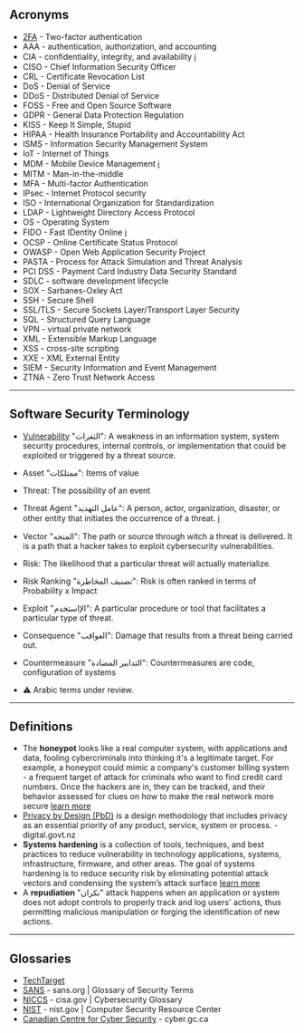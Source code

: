 ## Acronyms
* [2FA](https://www.investopedia.com/terms/t/twofactor-authentication-2fa.asp) - Two-factor authentication
* AAA - authentication, authorization, and accounting
* CIA - confidentiality, integrity, and availability [ℹ](https://whatis.techtarget.com/definition/Confidentiality-integrity-and-availability-CIA)
* CISO - Chief Information Security Officer
* CRL - Certificate Revocation List
* DoS - Denial of Service
* DDoS - Distributed Denial of Service
* FOSS - Free and Open Source Software
* GDPR - General Data Protection Regulation
* KISS - Keep It Simple, Stupid 
* HIPAA - Health Insurance Portability and Accountability Act
* ISMS - Information Security Management System
* IoT - Internet of Things
* MDM - Mobile Device Management [ℹ](https://searchmobilecomputing.techtarget.com/definition/mobile-device-management)
* MITM - Man-in-the-middle
* MFA - Multi-factor Authentication
* IPsec - Internet Protocol security
* ISO - International Organization for Standardization
* LDAP - Lightweight Directory Access Protocol
* OS - Operating System
* FIDO - Fast IDentity Online [ℹ](https://docs.microsoft.com/en-us/azure/active-directory/authentication/concept-authentication-passwordless)
* OCSP - Online Certificate Status Protocol
* OWASP - Open Web Application Security Project
* PASTA - Process for Attack Simulation and Threat Analysis
* PCI DSS - Payment Card Industry Data Security Standard
* SDLC - software development lifecycle
* SOX - Sarbanes-Oxley Act
* SSH - Secure Shell
* SSL/TLS - Secure Sockets Layer/Transport Layer Security
* SQL - Structured Query Language
* VPN - virtual private network
* XML - Extensible Markup Language
* XSS - cross-site scripting
* XXE - XML External Entity
* SIEM - Security Information and Event Management
* ZTNA - Zero Trust Network Access

-----
## Software Security Terminology
* [Vulnerability](https://csrc.nist.gov/glossary/term/vulnerability) "الثغرات": A weakness in an information system, system security procedures, internal controls, or implementation that could be exploited or triggered by a threat source.
* Asset "ممتلكات": Items of value
* Threat: The possibility of an event
* Threat Agent "عامل التهديد": A person, actor, organization, disaster, or other entity that initiates the occurrence of a threat. [ℹ](https://www.hypr.com/security-encyclopedia/threat-agent)
* Vector "المتجه": The path or source through witch a threat is delivered. It is a path that a hacker takes to exploit cybersecurity vulnerabilities.
* Risk: The likelihood that a particular threat will actually materialize.
* Risk Ranking "تصنيف المخاطرة": Risk is often ranked in terms of Probability x Impact
* Exploit "الإاستخدم": A particular procedure or tool that facilitates a particular type of threat.
* Consequence "العواقب": Damage that results from a threat being carried out.
* Countermeasure "التدابير المضادة": Countermeasures are code, configuration of systems

* ⚠ Arabic terms under review.

-----
## Definitions
* The **honeypot** looks like a real computer system, with applications and data, fooling cybercriminals into thinking it's a legitimate target. For example, a honeypot could mimic a company's customer billing system - a frequent target of attack for criminals who want to find credit card numbers. Once the hackers are in, they can be tracked, and their behavior assessed for clues on how to make the real network more secure [learn more](https://me-en.kaspersky.com/resource-center/threats/what-is-a-honeypot)
* [Privacy by Design (PbD)](https://www.digital.govt.nz/standards-and-guidance/privacy-security-and-risk/privacy/manage-a-privacy-programme/privacy-by-design-pbd/) is a design methodology that includes privacy as an essential priority of any product, service, system or process. - digital.govt.nz
* **Systems hardening** is a collection of tools, techniques, and best practices to reduce vulnerability in technology applications, systems, infrastructure, firmware, and other areas. The goal of systems hardening is to reduce security risk by eliminating potential attack vectors and condensing the system’s attack surface [learn more](https://www.beyondtrust.com/resources/glossary/systems-hardening)
* A **repudiation** "نكران" attack happens when an application or system does not adopt controls to properly track and log users' actions, thus permitting malicious manipulation or forging the identification of new actions.
-----
## Glossaries
* [TechTarget](https://whatis.techtarget.com/glossary/Security-Management)
* [SANS](https://www.sans.org/security-resources/glossary-of-terms/) - sans.org | Glossary of Security Terms
* [NICCS](https://niccs.cisa.gov/about-niccs/cybersecurity-glossary) - cisa.gov | Cybersecurity Glossary
* [NIST](https://csrc.nist.gov/glossary) - nist.gov | Computer Security Resource Center
* [Canadian Centre for Cyber Security](https://cyber.gc.ca/en/glossary) - cyber.gc.ca
